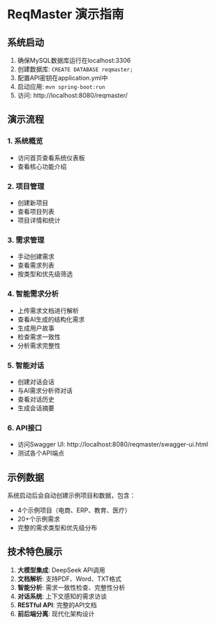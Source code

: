 # ReqMaster 演示指南

## 系统启动

1. 确保MySQL数据库运行在localhost:3306
2. 创建数据库: `CREATE DATABASE reqmaster;`
3. 配置API密钥在application.yml中
4. 启动应用: `mvn spring-boot:run`
5. 访问: http://localhost:8080/reqmaster/

## 演示流程

### 1. 系统概览
- 访问首页查看系统仪表板
- 查看核心功能介绍

### 2. 项目管理
- 创建新项目
- 查看项目列表
- 项目详情和统计

### 3. 需求管理
- 手动创建需求
- 查看需求列表
- 按类型和优先级筛选

### 4. 智能需求分析
- 上传需求文档进行解析
- 查看AI生成的结构化需求
- 生成用户故事
- 检查需求一致性
- 分析需求完整性

### 5. 智能对话
- 创建对话会话
- 与AI需求分析师对话
- 查看对话历史
- 生成会话摘要

### 6. API接口
- 访问Swagger UI: http://localhost:8080/reqmaster/swagger-ui.html
- 测试各个API端点

## 示例数据

系统启动后会自动创建示例项目和数据，包含：
- 4个示例项目（电商、ERP、教育、医疗）
- 20+个示例需求
- 完整的需求类型和优先级分布

## 技术特色展示

1. **大模型集成**: DeepSeek API调用
2. **文档解析**: 支持PDF、Word、TXT格式
3. **智能分析**: 需求一致性检查、完整性分析
4. **对话系统**: 上下文感知的需求访谈
5. **RESTful API**: 完整的API文档
6. **前后端分离**: 现代化架构设计